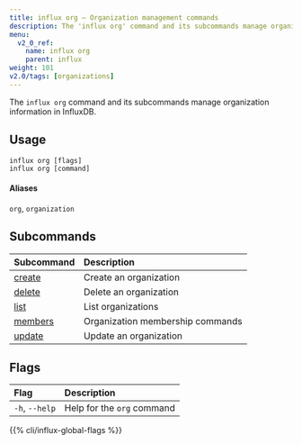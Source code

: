 ```yaml
---
title: influx org – Organization management commands
description: The 'influx org' command and its subcommands manage organization information in InfluxDB.
menu:
  v2_0_ref:
    name: influx org
    parent: influx
weight: 101
v2.0/tags: [organizations]
---
```


The `influx org` command and its subcommands manage organization information in InfluxDB.

## Usage
```
influx org [flags]
influx org [command]
```

#### Aliases
`org`, `organization`

## Subcommands
| Subcommand                                        | Description                      |
|:----------                                        |:-----------                      |
| [create](/v2.0/reference/cli/influx/org/create)   | Create an organization           |
| [delete](/v2.0/reference/cli/influx/org/delete)   | Delete an organization           |
| [list](/v2.0/reference/cli/influx/org/list)       | List organizations               |
| [members](/v2.0/reference/cli/influx/org/members) | Organization membership commands |
| [update](/v2.0/reference/cli/influx/org/update)   | Update an organization           |

## Flags
| Flag           | Description                |
|:----           |:-----------                |
| `-h`, `--help` | Help for the `org` command |

{{% cli/influx-global-flags %}}
